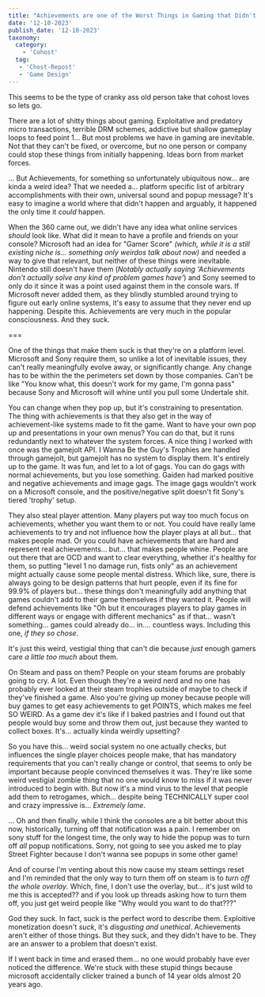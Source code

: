 ```yaml
---
title: "Achievements are one of the Worst Things in Gaming that Didn't Have to Be"
date: '12-10-2023'
publish_date: '12-10-2023'
taxonomy:
  category:
    - 'Cohost'
  tag:
   - 'Chost-Repost'
   - 'Game Design'
---
```


This seems to be the type of cranky ass old person take that cohost loves so lets go.

There are a lot of shitty things about gaming. Exploitative and predatory micro transactions, terrible DRM schemes, addictive but shallow gameplay loops to feed point 1... But most problems we have in gaming are inevitable. Not that they can't be fixed, or overcome, but no one person or company could stop these things from initially happening. Ideas born from market forces.

... But Achievements, for something so unfortunately ubiquitous now... are kinda a weird idea? That we needed a... platform specific list of arbitrary accomplishments with their own, universal sound and popup message? It's easy to imagine a world where that didn't happen and arguably, it happened the only time it *could* happen.

When the 360 came out, we didn't have any idea what online services *should* look like. What did it mean to have a profile and friends on your console? Microsoft had an idea for "Gamer Score" *(which, while it is a still existing niche is... something only weirdos talk about now)* and needed a way to give that relevant, but neither of these things were inevitable. Nintendo still doesn't have them (*Notably actually saying 'Achievements don't actually solve any kind of problem games have'*) and Sony seemed to only do it since it was a point used against them in the console wars. If Microsoft never added them, as they blindly stumbled around trying to figure out early online systems, it's easy to assume that they never end up happening. Despite this. Achievements are very much in the popular consciousness. And they suck.

===

One of the things that make them suck is that they're on a platform level. Microsoft and Sony require them, so unlike a lot of inevitable issues, they can't really meaningfully evolve away, or significantly change. Any change has to be within the the perimeters set down by those companies. Can't be like "You know what, this doesn't work for my game, I'm gonna pass" because Sony and Microsoft will whine until you pull some Undertale shit. 

You can change when they pop up, but it's constraining to presentation. The thing with achievements is that they also get in the way of achievement-like systems made to fit the game. Want to have your own pop up and presentations in your own menus? You can do that, but it runs redundantly next to whatever the system forces. A nice thing I worked with once was the gamejolt API. I Wanna Be the Guy's Trophies are handled through gamejolt, but gamejolt has no system to display them. It's entirely up to the game. It was fun, and let to a lot of gags. You can do gags with normal achievements, but you lose something. Gaiden had marked positive and negative achievements and image gags. The image gags wouldn't work on a Microsoft console, and the positive/negative split doesn't fit Sony's tiered 'trophy' setup.

They also steal player attention. Many players put way too much focus on achievements, whether you want them to or not. You could have really lame achievements to try and not influence how the player plays at all but... that makes people mad. Or you could have achievements that are hard and represent real achievements... but... that makes people whine. People are out there that are OCD and want to clear everything, whether it's healthy for them, so putting "level 1 no damage run, fists only" as an achievement might actually cause some people mental distress. Which like, sure, there is always going to be design patterns that hurt people, even if its fine for 99.9% of players but... these things don't meaningfully add anything that games couldn't add to their game themselves if they wanted it.  People will defend achievements like "Oh but it encourages players to play games in different ways or engage with different mechanics" as if that... wasn't something... games could already do... in.... countless ways. Including this one, *if they so chose*.

It's just this weird, vestigial thing that can't die because *just* enough gamers care *a little too much* about them.

On Steam and pass on them? People on your steam forums are probably going to cry. A lot. Even though they're a weird nerd and no one has probably ever looked at their steam trophies outside of maybe to check if they've finished a game. Also you're giving up money because people will buy games to get easy achievements to get POINTS, which makes me feel SO WEIRD. As a game dev it's like if I baked pastries and I found out that people would buy some and throw them out, just because they wanted to collect boxes. It's... actually kinda weirdly upsetting?

So you have this... weird social system no one actually checks, but influences the single player choices people make, that has mandatory requirements that you can't really change or control, that seems to only be important because people convinced themselves it was. They're like some weird vestigial zombie thing that no one would know to miss if it was never introduced to begin with. But now it's a mind virus to the level that people add them to retrogames, which... despite being TECHNICALLY super cool and crazy impressive is... *Extremely lame*.

... Oh and then finally, while I think the consoles are a bit better about this now, historically, turning off that notification was a pain. I remember on sony stuff for the longest time, the only way to hide the popup was to turn off *all* popup notifications. Sorry, not going to see you asked me to play Street Fighter because I don't wanna see popups in some other game!

And of course I'm venting about this now cause my steam settings reset and I'm reminded that the only way to turn them off on steam is to *turn off the whole overlay*. Which, fine, I don't use the overlay, but... it's just wild to me this is accepted?? and if you look up threads asking how to turn them off, you just get weird people like "Why would you want to do that???"

God they suck. In fact, suck is the perfect word to describe them. Exploitive monetization doesn't *suck*, it's *disgusting and unethical*. Achievements aren't either of those things. But they suck, and they didn't have to be. They are an answer to a problem that doesn't exist. 

If I went back in time and erased them... no one would probably have ever noticed the difference. We're stuck with these stupid things because microsoft accidentally clicker trained a bunch of 14 year olds almost 20 years ago.